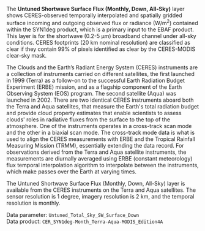 The **Untuned Shortwave Surface Flux (Monthly, Down, All-Sky)** layer shows CERES-observed temporally interpolated and spatially gridded surface incoming and outgoing observed flux or radiance (W/m<sup>2</sup>) contained within the SYN1deg product, which is a primary input to the EBAF product. This layer is for the shortwave (0.2-5 µm) broadband channel under all-sky conditions. CERES footprints (20 km nominal resolution) are classified as clear if they contain 99% of pixels identified as clear by the CERES-MODIS clear-sky mask.

The Clouds and the Earth’s Radiant Energy System (CERES) instruments are a collection of instruments carried on different satellites, the first launched in 1999 (Terra) as a follow-on to the successful Earth Radiation Budget Experiment (ERBE) mission, and as a flagship component of the Earth Observing System (EOS) program. The second satellite (Aqua) was launched in 2002. There are two identical CERES instruments aboard both the Terra and Aqua satellites, that measure the Earth's total radiation budget and provide cloud property estimates that enable scientists to assess clouds' roles in radiative fluxes from the surface to the top of the atmosphere. One of the instruments operates in a cross-track scan mode and the other in a biaxial scan mode. The cross-track mode data is what is used to align the CERES measurements with ERBE and the Tropical Rainfall Measuring Mission (TRMM), essentially extending the data record. For observations derived from the Terra and Aqua satellite instruments, the measurements are diurnally averaged using ERBE (constant meteorology) flux temporal interpolation algorithm to interpolate between the instruments, which make passes over the Earth at varying times.

The Untuned Shortwave Surface Flux (Monthly, Down, All-Sky) layer is available from the CERES instruments on the Terra and Aqua satellites. The sensor resolution is 1 degree, imagery resolution is 2 km, and the temporal resolution is monthly.

Data parameter: `Untuned_Total_Sky_SW_Surface_Down`  
Data product: `CER_SYN1deg-Month_Terra-Aqua-MODIS_Edition4A`
